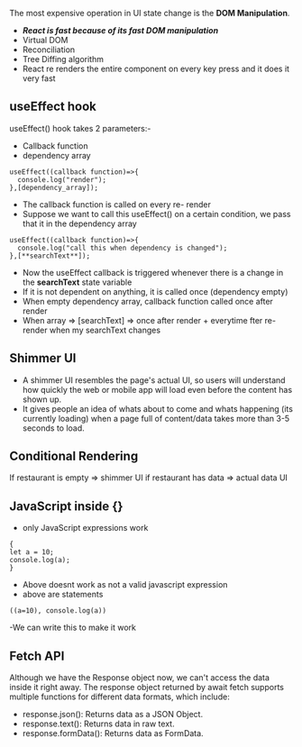 The most expensive operation in UI state change is the **DOM Manipulation**.
- ***React is fast because of its fast DOM manipulation***
- Virtual DOM
- Reconciliation
- Tree Diffing algorithm
- React re renders the entire component on every key press and it does it very fast

## useEffect hook 
useEffect() hook takes 2 parameters:-
- Callback function
- dependency array
```
useEffect((callback function)=>{
  console.log("render");
},[dependency_array]);
```
- The callback function is called on every re- render
- Suppose we want to call this useEffect() on a certain condition, we pass that it in the dependency array
```
useEffect((callback function)=>{
  console.log("call this when dependency is changed");
},[**searchText**]);
```
- Now the useEffect callback is triggered whenever there is a change in the **searchText** state variable
- If it is not dependent on anything, it is called once (dependency empty)
- When empty dependency array, callback function called once after render
- When array => [searchText] => once after render + everytime fter re-render when my searchText changes

## Shimmer UI
- A shimmer UI resembles the page's actual UI, so users will understand how quickly the web or mobile app will load even before the content has shown up.
- It gives people an idea of whats about to come and whats happening (its currently loading) when a page full of content/data takes more than 3-5 seconds to load.

## Conditional Rendering
If restaurant is empty => shimmer UI
if restaurant has data => actual data UI

## JavaScript inside {}
- only JavaScript expressions work
```
{
let a = 10;
console.log(a);
}
```
- Above doesnt work as not a valid javascript expression
- above are statements

```
((a=10), console.log(a))
```
-We can write this to make it work

## Fetch API
Although we have the Response object now, we can't access the data inside it right away. The response object returned by await fetch supports multiple functions for different data formats, which include:

- response.json(): Returns data as a JSON Object.
- response.text(): Returns data in raw text.
- response.formData(): Returns data as FormData.
